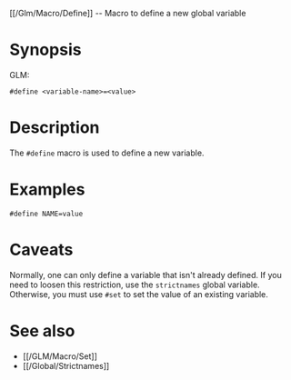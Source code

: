 [[/Glm/Macro/Define]] -- Macro to define a new global variable

# Synopsis
GLM:
~~~
#define <variable-name>=<value>
~~~

# Description

The `#define` macro is used to define a new variable.

# Examples

~~~
#define NAME=value
~~~

# Caveats

Normally, one can only define a variable that isn't already defined.  If you need to loosen this restriction, use the `strictnames` global variable. Otherwise, you must use `#set` to set the value of an existing variable.

# See also
* [[/GLM/Macro/Set]]
* [[/Global/Strictnames]]

